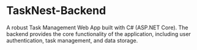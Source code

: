 # TaskNest-Backend
A robust Task Management Web App built with C# (ASP.NET Core). The backend provides the core functionality of the application, including user authentication, task management, and data storage.
